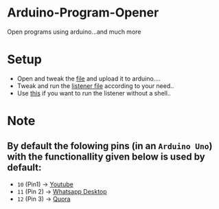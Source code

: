 # Arduino-Program-Opener
Open programs using arduino...and much more

# Setup
- Open and tweak the  [file](https://github.com/georgerahul24/Arduino-Program-Opener/blob/main/ard%20progrm%20out.ino) and upload it to arduino....
- Tweak and run the [listener file](https://github.com/georgerahul24/Arduino-Program-Opener/blob/main/ard%20program%20in.py) according to your need..
- Use [this](https://github.com/georgerahul24/Arduino-Program-Opener/blob/main/ard%20program%20reader.pyw) if you want to run the listener without a shell..

# Note
## By default the folowing pins (in an `Arduino Uno`) with the functionallity given below is used by default:
- `10` (Pin1) -> [Youtube](https://www.youtube.com/)
- `11` (Pin 2) -> [Whatsapp Desktop](web.whatsapp.com/)
- `12` (Pin 3) -> [Quora](https://www.quora.com/)
